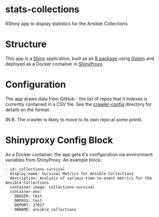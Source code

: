 # stats-collections

RShiny app to display statistics for the Ansible Collections

# Structure

This app is a [Shiny](https://shiny.rstudio.com/) application, built as an
[R package](https://cran.r-project.org/) using
[Golem](https://github.com/ThinkR-open/golem/) and deployed as a Docker
container in [ShinyProxy](https://shinyproxy.io/).

# Configuration

The app draws data from GitHub - the list of repos that it indexes is currently
contained in a CSV file. See the [crawler-config](crawler-config/) directory for
details on the format.

(N.B. The crawler is likely to move to its own repo at some point).

# Shinyproxy Config Block

As a Docker container, the app gets it's configuration via environment
variables from ShinyProxy. An example block:

```
- id: collections-survival
  display-name: Survival Metrics for Ansible Collections
  description: Analysis of various time-to-event metrics for the Ansible Collections
  container-image: collections-survival
  container-env:
    DBUSER: test
    DBPASS: test
    DBPORT: 27017
    DBNAME: ansible_collections
```
